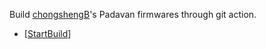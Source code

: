 Build [chongshengB](https://github.com/chongshengB/rt-n56u.git)'s Padavan firmwares through git action.

- [[StartBuild](https://github.com/peter5788/Padavan_CI/actions?query=workflow%3A%22Build+Padavan%22)]
